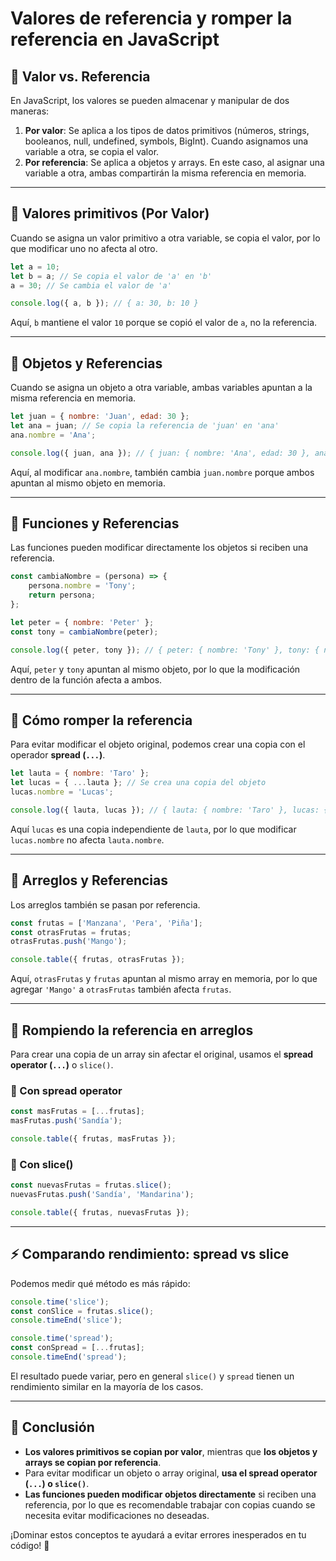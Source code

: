 # Valores de referencia y romper la referencia en JavaScript

## 📌 Valor vs. Referencia
En JavaScript, los valores se pueden almacenar y manipular de dos maneras:

1. **Por valor**: Se aplica a los tipos de datos primitivos (números, strings, booleanos, null, undefined, symbols, BigInt). Cuando asignamos una variable a otra, se copia el valor.
2. **Por referencia**: Se aplica a objetos y arrays. En este caso, al asignar una variable a otra, ambas compartirán la misma referencia en memoria.

---

## 🔹 Valores primitivos (Por Valor)
Cuando se asigna un valor primitivo a otra variable, se copia el valor, por lo que modificar uno no afecta al otro.

```javascript
let a = 10;
let b = a; // Se copia el valor de 'a' en 'b'
a = 30; // Se cambia el valor de 'a'

console.log({ a, b }); // { a: 30, b: 10 }
```

Aquí, `b` mantiene el valor `10` porque se copió el valor de `a`, no la referencia.

---

## 🔹 Objetos y Referencias
Cuando se asigna un objeto a otra variable, ambas variables apuntan a la misma referencia en memoria.

```javascript
let juan = { nombre: 'Juan', edad: 30 };
let ana = juan; // Se copia la referencia de 'juan' en 'ana'
ana.nombre = 'Ana';

console.log({ juan, ana }); // { juan: { nombre: 'Ana', edad: 30 }, ana: { nombre: 'Ana', edad: 30 } }
```

Aquí, al modificar `ana.nombre`, también cambia `juan.nombre` porque ambos apuntan al mismo objeto en memoria.

---

## 🔹 Funciones y Referencias
Las funciones pueden modificar directamente los objetos si reciben una referencia.

```javascript
const cambiaNombre = (persona) => {
    persona.nombre = 'Tony';
    return persona;
};

let peter = { nombre: 'Peter' };
const tony = cambiaNombre(peter);

console.log({ peter, tony }); // { peter: { nombre: 'Tony' }, tony: { nombre: 'Tony' } }
```

Aquí, `peter` y `tony` apuntan al mismo objeto, por lo que la modificación dentro de la función afecta a ambos.

---

## 🚀 Cómo romper la referencia
Para evitar modificar el objeto original, podemos crear una copia con el operador **spread (`...`)**.

```javascript
let lauta = { nombre: 'Taro' };
let lucas = { ...lauta }; // Se crea una copia del objeto
lucas.nombre = 'Lucas';

console.log({ lauta, lucas }); // { lauta: { nombre: 'Taro' }, lucas: { nombre: 'Lucas' } }
```

Aquí `lucas` es una copia independiente de `lauta`, por lo que modificar `lucas.nombre` no afecta `lauta.nombre`.

---

## 🔹 Arreglos y Referencias
Los arreglos también se pasan por referencia.

```javascript
const frutas = ['Manzana', 'Pera', 'Piña'];
const otrasFrutas = frutas;
otrasFrutas.push('Mango');

console.table({ frutas, otrasFrutas });
```

Aquí, `otrasFrutas` y `frutas` apuntan al mismo array en memoria, por lo que agregar `'Mango'` a `otrasFrutas` también afecta `frutas`.

---

## 🚀 Rompiendo la referencia en arreglos
Para crear una copia de un array sin afectar el original, usamos el **spread operator (`...`)** o `slice()`.

### 🔹 Con spread operator
```javascript
const masFrutas = [...frutas];
masFrutas.push('Sandía');

console.table({ frutas, masFrutas });
```

### 🔹 Con slice()
```javascript
const nuevasFrutas = frutas.slice();
nuevasFrutas.push('Sandía', 'Mandarina');

console.table({ frutas, nuevasFrutas });
```

---

## ⚡ Comparando rendimiento: spread vs slice
Podemos medir qué método es más rápido:

```javascript
console.time('slice');
const conSlice = frutas.slice();
console.timeEnd('slice');

console.time('spread');
const conSpread = [...frutas];
console.timeEnd('spread');
```

El resultado puede variar, pero en general `slice()` y `spread` tienen un rendimiento similar en la mayoría de los casos.

---

## 🎯 Conclusión
- **Los valores primitivos se copian por valor**, mientras que **los objetos y arrays se copian por referencia**.
- Para evitar modificar un objeto o array original, **usa el spread operator (`...`) o `slice()`**.
- **Las funciones pueden modificar objetos directamente** si reciben una referencia, por lo que es recomendable trabajar con copias cuando se necesita evitar modificaciones no deseadas.

¡Dominar estos conceptos te ayudará a evitar errores inesperados en tu código! 🚀